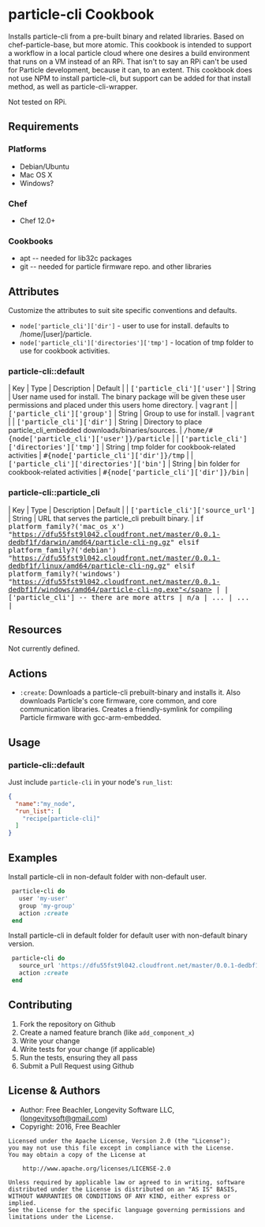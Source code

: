 # particle-cli Cookbook

Installs particle-cli from a pre-built binary and related libraries.  Based on chef-particle-base, but more atomic.  This cookbook is intended to support a workflow in a local particle cloud where one desires a build environment that runs on a VM instead of an RPi.  That isn't to say an RPi can't be used for Particle development, because it can, to an extent.  This cookbook does not use NPM to install particle-cli, but support can be added for that install method, as well as particle-cli-wrapper.

Not tested on RPi.

## Requirements

### Platforms
- Debian/Ubuntu
- Mac OS X
- Windows?

### Chef
- Chef 12.0+

### Cookbooks
- apt -- needed for lib32c packages
- git -- needed for particle firmware repo. and other libraries

## Attributes
Customize the attributes to suit site specific conventions and defaults.
- `node['particle_cli']['dir']` - user to use for install.  defaults to /home/[user]/particle.
- `node['particle_cli']['directories']['tmp']` - location of tmp folder to use for cookbook activities.


### particle-cli::default

| Key | Type | Description | Default |
| <span style="font-family: monospace;">['particle_cli']['user']</span> | String | User name used for install. The binary package will be given these user permissions and placed under this users home directory. | <span style="font-family: monospace;">vagrant</span> |
| <span style="font-family: monospace;">['particle_cli']['group']</span> | String | Group to use for install. | <span style="font-family: monospace;">vagrant</span> |
| <span style="font-family: monospace;">['particle_cli']['dir']</span> | String | Directory to place particle_cli_embedded downloads/binaries/sources. | <span style="font-family: monospace;">/home/#{node['particle_cli']['user']}/particle</span> |
| <span style="font-family: monospace;">['particle_cli']['directories']['tmp']</span> | String | tmp folder for cookbook-related activities | <span style="font-family: monospace;">#{node['particle_cli']['dir']}/tmp</span> |
| <span style="font-family: monospace;">['particle_cli']['directories']['bin']</span> | String | bin folder for cookbook-related activities | <span style="font-family: monospace;">#{node['particle_cli']['dir']}/bin</span> |

### particle-cli::particle_cli

| Key | Type | Description | Default |
| <span style="font-family: monospace;">['particle_cli']['source_url']</span> | String | URL that serves the particle_cli prebuilt binary. | <span style="font-family: monospace;">if platform_family?('mac_os_x') "https://dfu55fst9l042.cloudfront.net/master/0.0.1-dedbf1f/darwin/amd64/particle-cli-ng.gz" elsif platform_family?('debian') "https://dfu55fst9l042.cloudfront.net/master/0.0.1-dedbf1f/linux/amd64/particle-cli-ng.gz" elsif platform_family?('windows') "https://dfu55fst9l042.cloudfront.net/master/0.0.1-dedbf1f/windows/amd64/particle-cli-ng.exe"</span> |
| <span style="font-family: monospace;">['particle_cli'] -- there are more attrs</span> | n/a | ... | <span style="font-family: monospace;">...</span> |

## Resources
Not currently defined.

## Actions
- `:create`: Downloads a particle-cli prebuilt-binary and installs it.  Also downloads Particle's core firmware, core common, and core communication libraries.  Creates a friendly-symlink for compiling Particle firmware with gcc-arm-embedded.


## Usage

### particle-cli::default

Just include `particle-cli` in your node's `run_list`:

```json
{
  "name":"my_node",
  "run_list": [
    "recipe[particle-cli]"
  ]
}
```

## Examples

Install particle-cli in non-default folder with non-default user.
```ruby
 particle-cli do
   user 'my-user'
   group 'my-group'
   action :create
 end
```

Install particle-cli in default folder for default user with non-default binary version.
```ruby
 particle-cli do
   source_url 'https://dfu55fst9l042.cloudfront.net/master/0.0.1-dedbf1f/darwin/amd64/particle-cli-ng.gz'
   action :create
 end
```

## Contributing

1. Fork the repository on Github
2. Create a named feature branch (like `add_component_x`)
3. Write your change
4. Write tests for your change (if applicable)
5. Run the tests, ensuring they all pass
6. Submit a Pull Request using Github

## License & Authors
- Author: Free Beachler, Longevity Software LLC, ([longevitysoft@gmail.com](mailto:longevitysoft@gmail.com))
- Copyright: 2016, Free Beachler

```
Licensed under the Apache License, Version 2.0 (the "License");
you may not use this file except in compliance with the License.
You may obtain a copy of the License at

    http://www.apache.org/licenses/LICENSE-2.0

Unless required by applicable law or agreed to in writing, software
distributed under the License is distributed on an "AS IS" BASIS,
WITHOUT WARRANTIES OR CONDITIONS OF ANY KIND, either express or implied.
See the License for the specific language governing permissions and
limitations under the License.

